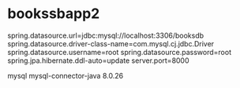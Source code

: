 # bookssbapp2


spring.datasource.url=jdbc:mysql://localhost:3306/booksdb
spring.datasource.driver-class-name=com.mysql.cj.jdbc.Driver
spring.datasource.username=root
spring.datasource.password=root
spring.jpa.hibernate.ddl-auto=update
server.port=8000


 <dependency>
            <groupId>mysql</groupId>
            <artifactId>mysql-connector-java</artifactId>
            <version>8.0.26</version>
        </dependency>

